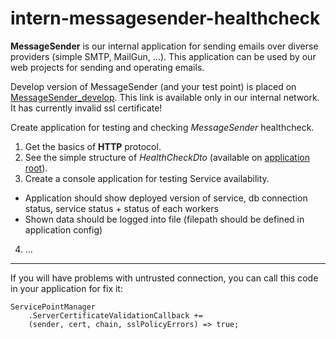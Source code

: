# intern-messagesender-healthcheck

**MessageSender** is our internal application for sending emails over diverse providers (simple SMTP, MailGun, ...). This application can be used by our web projects for sending and operating emails.

Develop version of MessageSender (and your test point) is placed on [MessageSender_develop](https://10.0.1.221:9000). This link is available only in our internal network. It has currently invalid ssl certificate!


Create application for testing and checking *MessageSender* healthcheck.

1. Get the basics of **HTTP** protocol.
2. See the simple structure of *HealthCheckDto* (available on [application root](https://10.0.1.221:9000)).
3. Create a console application for testing Service availability.
  * Application should show deployed version of service, db connection status, service status + status of each workers
  * Shown data should be logged into file (filepath should be defined in application config)
4. ...

___
If you will have problems with untrusted connection, you can call this code in your application for fix it:
```
ServicePointManager
    .ServerCertificateValidationCallback += 
    (sender, cert, chain, sslPolicyErrors) => true;
```

